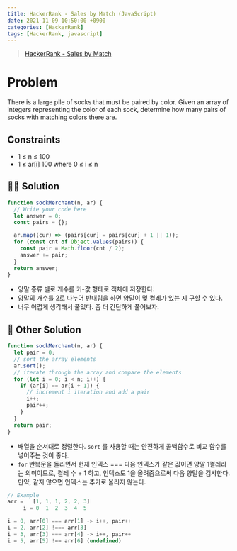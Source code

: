 ```yaml
---
title: HackerRank - Sales by Match (JavaScript)
date: 2021-11-09 10:50:00 +0900
categories: [HackerRank]
tags: [HackerRank, javascript]
---
```


> [HackerRank - Sales by Match](https://www.hackerrank.com/challenges/sock-merchant/problem?filter=South%20Korea&filter_on=country&h_l=interview&page=2&playlist_slugs%5B%5D=interview-preparation-kit&playlist_slugs%5B%5D=warmup)

# Problem

There is a large pile of socks that must be paired by color. Given an array of integers representing the color of each sock, determine how many pairs of socks with matching colors there are.

## Constraints

- 1 ≤ n ≤ 100
- 1 ≤ ar[i] 100 where 0 ≤ i ≤ n

## 🙋‍♂️ Solution

```javascript
function sockMerchant(n, ar) {
  // Write your code here
  let answer = 0;
  const pairs = {};

  ar.map((cur) => (pairs[cur] = pairs[cur] + 1 || 1));
  for (const cnt of Object.values(pairs)) {
    const pair = Math.floor(cnt / 2);
    answer += pair;
  }
  return answer;
}
```

- 양말 종류 별로 개수를 키-값 형태로 객체에 저장한다.
- 양말의 개수를 2로 나누어 반내림을 하면 양말이 몇 켤레가 있는 지 구할 수 있다.
- 너무 어렵게 생각해서 풀었다. 좀 더 간단하게 풀어보자.

## 👀 Other Solution

```javascript
function sockMerchant(n, ar) {
  let pair = 0;
  // sort the array elements
  ar.sort();
  // iterate through the array and compare the elements
  for (let i = 0; i < n; i++) {
    if (ar[i] == ar[i + 1]) {
      // increment i iteration and add a pair
      i++;
      pair++;
    }
  }
  return pair;
}
```

- 배열을 순서대로 정렬한다. `sort` 를 사용할 때는 안전하게 콜백함수로 비교 함수를 넣어주는 것이 좋다.
- `for` 반복문을 돌리면서 현재 인덱스 === 다음 인덱스가 같은 값이면 양말 1켤레라는 의미이므로, 켤레 수 + 1 하고, 인덱스도 1을 올려줌으로써 다음 양말을 검사한다. 만약, 같지 않으면 인덱스는 추가로 올리지 않는다.

```javascript
// Example
arr =   [1, 1, 1, 2, 2, 3]
     i = 0  1  2  3  4  5

i = 0, arr[0] === arr[1] -> i++, pair++
i = 2, arr[2] !=== arr[3]
i = 3, arr[3] === arr[4] -> i++, pair++
i = 5, arr[5] !== arr[6] (undefined)

```
